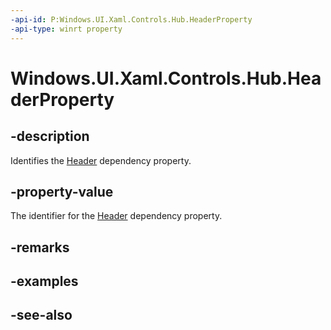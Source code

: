 ```yaml
---
-api-id: P:Windows.UI.Xaml.Controls.Hub.HeaderProperty
-api-type: winrt property
---
```


<!-- Property syntax
public Windows.UI.Xaml.DependencyProperty HeaderProperty { get; }
-->

# Windows.UI.Xaml.Controls.Hub.HeaderProperty

## -description
Identifies the [Header](hub_header.md) dependency property.



## -property-value
The identifier for the [Header](hub_header.md) dependency property.

## -remarks

## -examples

## -see-also
